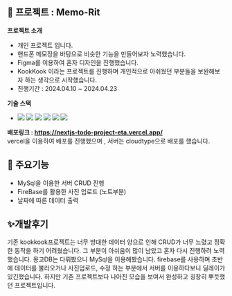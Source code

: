 ## 🍺 프로젝트 : Memo-Rit
**프로젝트 소개**
  <ul>
    <li>개인 프로젝트 입니다.</li>
    <li>핸드폰 메모장을 바탕으로 비슷한 기능을 만들어보자 노력했습니다. </li>
    <li>Figma를 이용하여 혼자 디자인을 진행했습니다.</li>
    <li>KookKook 이라는 프로젝트를 진행하며 개인적으로 아쉬웠던 부분들을 보완해보자 하는 생각으로 시작했습니다.</li>
    <li>진행기간 : 2024.04.10 ~ 2024.04.23</li>    
  </ul>
  
**기술 스택**
  <ul>
    <li>
      <img src="https://img.shields.io/badge/Next.js-000000?style=flat-square&logo=Next.js&logoColor=white"/>
      <img src="https://img.shields.io/badge/Typescript-3178C6?style=flat-square&logo=Typescript&logoColor=white"/>
      <img src="https://img.shields.io/badge/MySQL-4479A1?style=flat-square&logo=MySQL&logoColor=white"/>
      <img src="https://img.shields.io/badge/Sass-CC6699?style=flat-square&logo=Sass&logoColor=white"/>
      <img src="https://img.shields.io/badge/Firebase-FFCA28?style=flat-square&logo=firebase&logoColor=black"/>
      <img src="https://img.shields.io/badge/Vercel-000000?style=flat-square&logo=Vercel&logoColor=white"/>
    </li>
  </ul>


**배포링크 : <a href="https://nextjs-todo-project-eta.vercel.app/" target="_blank">https://nextjs-todo-project-eta.vercel.app/</a>** <br/>
vercel을 이용하여 배포를 진행했으며 , 서버는 cloudtype으로 배포를 했습니다. 

## 🌈 주요기능
<ul>
  <li>MySql을 이용한 서버 CRUD 진행</li>
  <li>FireBase를 활용한 사진 업로드 (노트부분)</li>
  <li>날짜에 따른 데이터 출력</li>
</ul>

## ✨개발후기
기존 kookkook프로젝트는 너무 방대한 데이터 양으로 인해 CRUD가 너무 느렸고 정확한 동작을 하기 어려웠습니다. 그 부분이 아쉬움이 많이 남았고 혼자 다시 진행하려 노력했습니다.
몽고DB는 다뤄봤으니 MySql을 이용해봤습니다. firebase를 사용하며 초반에 데이터를 불러오거나 사진업로드, 수정 하는 부분에서 서버를 이용하다보니 딜레이가 있긴했습니다. 하지만 기존 프로젝트보다 나아진 모습을 보여서 완성하고 굉장히 뿌듯했던 프로젝트입니다.

